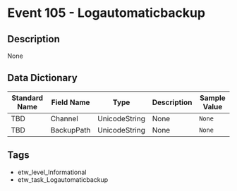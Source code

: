# Event 105 - Logautomaticbackup

## Description
None

## Data Dictionary
|Standard Name|Field Name|Type|Description|Sample Value|
|---|---|---|---|---|
|TBD|Channel|UnicodeString|None|`None`|
|TBD|BackupPath|UnicodeString|None|`None`|

## Tags
* etw_level_Informational
* etw_task_Logautomaticbackup